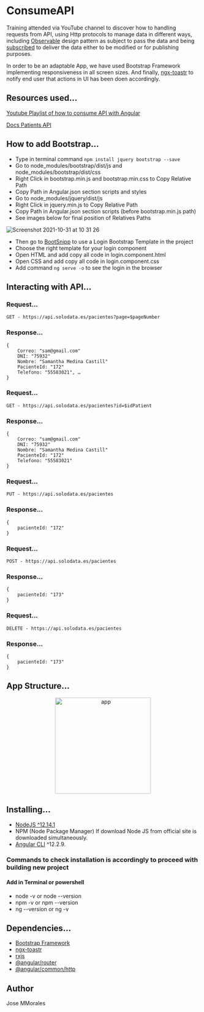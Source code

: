 # ConsumeAPI

Training attended via YouTube channel to discover how to handling requests from API, using Http protocols to manage data in different ways, including [Observable](https://angular.io/guide/observables) design pattern as subject to pass the data and being [subscribed](https://rxjs.dev/guide/subscription) to deliver the data either to be modified or for publishing purposes.

In order to be an adaptable App, we have used Bootstrap Framework implementing responsiveness in all screen sizes. And finally, [ngx-toastr](https://www.npmjs.com/package/ngx-toastr) to notify end user that actions in UI has been doen accordingly. 

## Resources used... 

[Youtube Playlist of how to consume API with Angular](https://www.youtube.com/watch?v=ooAmdvpAE-o&list=PLIbWwxXce3VqQxabv3aT0nHnhHQH6F-qG)

[Docs Patients API](https://api.solodata.es/)

## How to add Bootstrap...
* Type in terminal command `npm install jquery bootstrap --save`
* Go to node_modules/bootstrap/dist/js and node_modules/bootstrap/dist/css
* Right Click in bootstrap.min.js and bootstrap.min.css to Copy Relative Path
* Copy Path in Angular.json section scripts and styles
* Go to node_modules/jquery/dist/js
* Right Click in jquery.min.js to Copy Relative Path
* Copy Path in Angular.json section scripts (before bootstrap.min.js path)
* See images below for final position of Relatives Paths

![Screenshot 2021-10-31 at 10 31 26](https://user-images.githubusercontent.com/43299285/139576282-ba521717-3d75-4cfd-80ba-a16a44f30c1b.png)

* Then go to [BootSnipp](https://bootsnipp.com/) to use a Login Bootstrap Template in the project 
* Choose the right template for your login component
* Open HTML and add copy all code in login.component.html
* Open CSS and add copy all code in login.component.css
* Add command `ng serve -o` to see the login in the browser

## Interacting with API...

### Request...
`GET - https://api.solodata.es/pacientes?page=$pageNumber`
### Response...
```
{
    Correo: "sam@gmail.com"
    DNI: "75932"
    Nombre: "Samantha Medina Castill"
    PacienteId: "172"
    Telefono: "55583021", …
}
```
### Request...
`GET - https://api.solodata.es/pacientes?id=$idPatient`
### Response...
```
{
    Correo: "sam@gmail.com"
    DNI: "75932"
    Nombre: "Samantha Medina Castill"
    PacienteId: "172"
    Telefono: "55583021"
}
```
### Request...
`PUT - https://api.solodata.es/pacientes`
### Response...
```
{
    pacienteId: "172"
}
```
### Request...
`POST - https://api.solodata.es/pacientes`
### Response...
```
{
    pacienteId: "173"
}
```
### Request...
`DELETE - https://api.solodata.es/pacientes`
### Response...
```
{
    pacienteId: "173"
}
```
## App Structure...
<div align="center">
<img width="250" alt="app" src="https://user-images.githubusercontent.com/43299285/141678365-58c37055-bf48-4ebb-acfe-be942ef51a03.PNG">
</div>

## Installing...
* [NodeJS ^12.14.1](https://nodejs.org/en/)
* NPM (Node Package Manager) If download Node JS from official site is downloaded simultaneously.
* [Angular CLI](https://github.com/angular/angular-cli) ^12.2.9.

### Commands to check installation is accordingly to proceed with building new project
#### Add in Terminal or powershell
* node -v or node --version
* npm -v or npm --version
* ng --version or ng -v

## Dependencies...
* [Bootstrap Framework](https://getbootstrap.com/docs/3.4/getting-started/)
* [ngx-toastr](https://www.npmjs.com/package/ngx-toastr)
* [rxjs](https://rxjs.dev/)
* [@angular/router](https://angular.io/api/router)
* [@angular/common/http](https://angular.io/guide/http)
## Author
Jose MMorales

